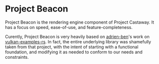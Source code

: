# Project Beacon

Project Beacon is the rendering engine component of Project Castaway. It has a focus on speed, ease-of-use, and feature-completeness. 

Curently, Project Beacon is very heavily based on [adrien-ben](https://github.com/adrien-ben)'s work on [vulkan-examples-rs](https://github.com/adrien-ben/vulkan-examples-rs). In fact, the entire underlying library was shamefully taken from that project, with the intent of starting with a functional foundation, and modifying it as needed to conform to our needs and constraints.
